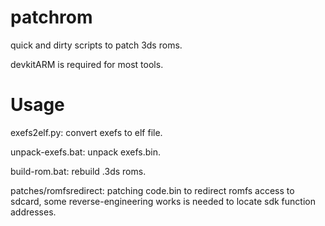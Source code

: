 patchrom
========
quick and dirty scripts to patch 3ds roms.

devkitARM is required for most tools.


Usage
========
exefs2elf.py: convert exefs to elf file.

unpack-exefs.bat: unpack exefs.bin.

build-rom.bat: rebuild .3ds roms.

patches/romfsredirect: patching code.bin to redirect romfs access to sdcard, some reverse-engineering works is needed to locate sdk function addresses.
